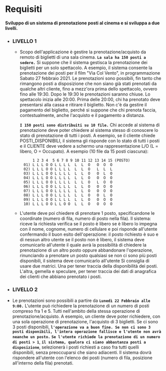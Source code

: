 # Requisiti

**Sviluppo di un sistema di prenotazione posti al cinema e si sviluppa a due livelli.**

- ### LIVELLO 1
    - Scopo dell'applicazione è gestire la prenotazione/acquisto da remoto di biglietti di una sala cinema.
     **`La sala ha 150 posti a sedere.`**
        Si suppone che il sistema gestisca la prenotazione dei biglietti per un solo spettacolo. A esempio, il sistema consente la prenotazione dei posti per il film "Via Col Vento", in programmazione Sabato 27 febbraio 2021.
     Le prenotazioni sono possibili, fin tanto che rimangono posti a disposizione che non siano già stati prenotati da qualche altri cliente, fino a mezz'ora prima dello spettacolo, ovvero fino alle 19:30. Dopo le 19:30 le prenotazioni saranno chiuse.
     Lo spettacolo inizia alle 20:00. Prima delle 20:00, chi ha prenotato deve presentarsi alla cassa e ritirare il biglietto. Non c'è da gestire il pagamento del biglietto, perché si suppone che chi prenota faccia, contestualmente, anche l'acquisto e il pagamento a distanza.
        
      **`I 150 posti sono distribuiti su 10 file.`** Chi accede al sistema di prenotazione deve poter chiedere al sistema stesso di conoscere lo stato di prenotazione di tutti i posti.
     A esempio, se il cliente chiede POSTI_DISPONIBILI, il sistema gli risponde con lo stato di tutti i posti e il CLIENTE deve vedere a schermo una rappresentazione L/O (L = libero, O = Occupato). A esempio (10 file da 15 posti ciascuna):



   ```              
            1 2 3 4  5 6 7 8 9 10 11 12 13 14 15 (POSTO)
        01) L L L O O L L L L  L  L  O   O  O  O
        02) L L L O O L L L L  L  L  O   L  L  L
        03) L L L O O L L L L  L  L  O   O  L  O
        04) L L L O O L L L L  L  L  O   O  O  O
        05) L L L O O L L L L  L  L  O   L  O  O
        06) L L L O O L L L L  L  L  O   O  O  O
        07) L L L O O L L L L  L  L  O   O  O  O
        08) L L L O O L L L L  L  L  O   O  L  O
        09) L L L O O L L L L  L  L  O   O  O  O
        10) L L L O O L L O O  L  L  O   O  O  O
   ```


   - L'utente deve poi chiedere di prenotare 1 posto, specificandone le coordinate (numero di fila, numero di posto nella fila).
   Il sistema:
   riceve la richiesta 
   verifica se il posto è libero
   se è libero lo impegna con il nome, cognome, numero di cellulare e poi risponde all'utente confermando il buon esito dell'operazione: il posto richiesto è suo e di nessun altro utente
   se il posto non è libero, il sistema deve comunicarlo all'utente il quale avrà la possibilità di chiedere la prenotazione di un altro posto oppure abbandonare l'operazione, rinunciando a prenotare un posto qualsiasi
   se non ci sono più posti disponibili, il sistema deve comunicarlo all'utente
   Si consiglia di usare due matrici. Una per tener traccia della disponibilità dei posti. L'altra, gemella e speculare, per tener traccia dei dati di anagrafica dei clienti che abbiano prenotato i posti.



- ### LIVELLO 2

 - Le prenotazioni sono possibili a partire da **`Lunedì 22 Febbraio alle 9:00.`**
   L'utente può richiedere la prenotazione di un numero di posti compreso fra 1 e 5. Tutti nell'ambito della stessa operazione di prenotazione/acquisto. A esempio, un cliente deve poter richiedere, con una sola operazione di prenotazione, l'acquisto di 3 biglietti.
   Se ci sono 3 posti disponibili, **`l'operazione va a buon fine. Se non ci sono 3 posti disponibili, l'intera operazione fallisce e l'utente non avrà neanche un posto.`**
  **`Se l'utente richiede la prenotazione di un numero di posti > 1`**, **`il sistema, qualora ci siano abbastanza posti a disposizione`**, selezionerà i posti richiesti a caso fra tutti quelli disponibili, senza preoccuparsi che siano adiacenti. Il sistema dovrà rispondere all'utente con l'elenco dei posti (numero di fila, posizione all'interno della fila) prenotati.
